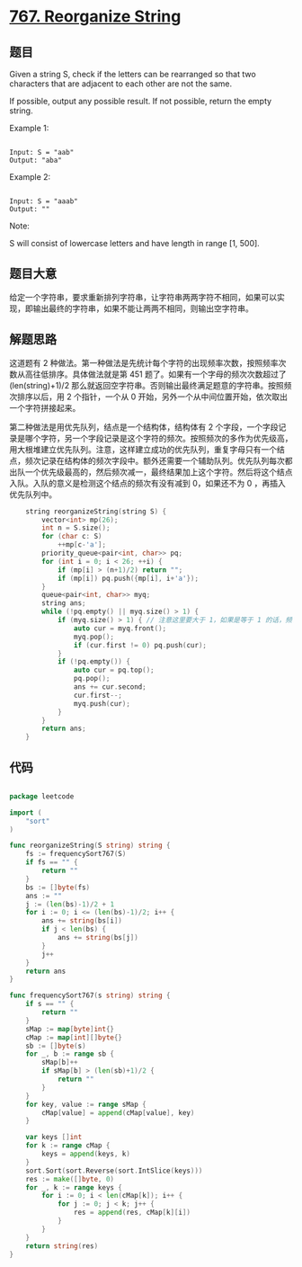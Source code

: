 # [767. Reorganize String](https://leetcode.com/problems/reorganize-string/)

## 题目

Given a string S, check if the letters can be rearranged so that two characters that are adjacent to each other are not the same.

If possible, output any possible result.  If not possible, return the empty string.

Example 1:

```

Input: S = "aab"
Output: "aba"

```

Example 2:

```

Input: S = "aaab"
Output: ""

```

Note:   

S will consist of lowercase letters and have length in range [1, 500].


## 题目大意

给定一个字符串，要求重新排列字符串，让字符串两两字符不相同，如果可以实现，即输出最终的字符串，如果不能让两两不相同，则输出空字符串。

## 解题思路

这道题有 2 种做法。第一种做法是先统计每个字符的出现频率次数，按照频率次数从高往低排序。具体做法就是第 451 题了。如果有一个字母的频次次数超过了 (len(string)+1)/2 那么就返回空字符串。否则输出最终满足题意的字符串。按照频次排序以后，用 2 个指针，一个从 0 开始，另外一个从中间位置开始，依次取出一个字符拼接起来。

第二种做法是用优先队列，结点是一个结构体，结构体有 2 个字段，一个字段记录是哪个字符，另一个字段记录是这个字符的频次。按照频次的多作为优先级高，用大根堆建立优先队列。注意，这样建立成功的优先队列，重复字母只有一个结点，频次记录在结构体的频次字段中。额外还需要一个辅助队列。优先队列每次都出队一个优先级最高的，然后频次减一，最终结果加上这个字符。然后将这个结点入队。入队的意义是检测这个结点的频次有没有减到 0，如果还不为 0 ，再插入优先队列中。

```c
    string reorganizeString(string S) {
        vector<int> mp(26);
        int n = S.size();
        for (char c: S)
            ++mp[c-'a'];
        priority_queue<pair<int, char>> pq;
        for (int i = 0; i < 26; ++i) {
            if (mp[i] > (n+1)/2) return "";
            if (mp[i]) pq.push({mp[i], i+'a'});
        }
        queue<pair<int, char>> myq;
        string ans;
        while (!pq.empty() || myq.size() > 1) {
            if (myq.size() > 1) { // 注意这里要大于 1，如果是等于 1 的话，频次大的元素一直在输出了，答案就不对了。
                auto cur = myq.front();
                myq.pop();
                if (cur.first != 0) pq.push(cur);
            }
            if (!pq.empty()) {
                auto cur = pq.top();
                pq.pop();
                ans += cur.second;
                cur.first--;
                myq.push(cur);
            }
        }
        return ans;
    }
```
















## 代码

```go

package leetcode

import (
	"sort"
)

func reorganizeString(S string) string {
	fs := frequencySort767(S)
	if fs == "" {
		return ""
	}
	bs := []byte(fs)
	ans := ""
	j := (len(bs)-1)/2 + 1
	for i := 0; i <= (len(bs)-1)/2; i++ {
		ans += string(bs[i])
		if j < len(bs) {
			ans += string(bs[j])
		}
		j++
	}
	return ans
}

func frequencySort767(s string) string {
	if s == "" {
		return ""
	}
	sMap := map[byte]int{}
	cMap := map[int][]byte{}
	sb := []byte(s)
	for _, b := range sb {
		sMap[b]++
		if sMap[b] > (len(sb)+1)/2 {
			return ""
		}
	}
	for key, value := range sMap {
		cMap[value] = append(cMap[value], key)
	}

	var keys []int
	for k := range cMap {
		keys = append(keys, k)
	}
	sort.Sort(sort.Reverse(sort.IntSlice(keys)))
	res := make([]byte, 0)
	for _, k := range keys {
		for i := 0; i < len(cMap[k]); i++ {
			for j := 0; j < k; j++ {
				res = append(res, cMap[k][i])
			}
		}
	}
	return string(res)
}

```